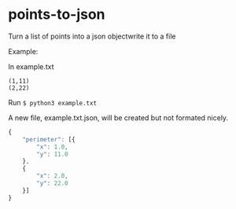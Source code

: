 # points-to-json
Turn a list of points into a json objectwrite it to a file

Example:

In example.txt
```
(1,11)
(2,22)
```
Run `$ python3 example.txt`

A new file, example.txt.json, will be created but not formated nicely.
```javascript
{
	"perimeter": [{
		"x": 1.0,
		"y": 11.0
	},
  	{
		"x": 2.0,
		"y": 22.0
	}]
}
```

